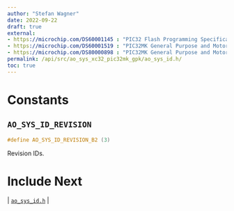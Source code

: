 ```yaml
---
author: "Stefan Wagner"
date: 2022-09-22
draft: true
external:
- https://microchip.com/DS60001145 : "PIC32 Flash Programming Specification"
- https://microchip.com/DS60001519 : "PIC32MK General Purpose and Motor Control (GPK/MCM) with CAN FD Family Data sheet"
- https://microchip.com/DS80000898 : "PIC32MK General Purpose and Motor Control (GPK/MCM) with CAN FD Family Errata"
permalink: /api/src/ao_sys_xc32_pic32mk_gpk/ao_sys_id.h/
toc: true
---
```


# Constants

## `AO_SYS_ID_REVISION`

```c
#define AO_SYS_ID_REVISION_B2 (3)
```

Revision IDs.

# Include Next

| [`ao_sys_id.h`](../ao_sys_xc32_pic32/ao_sys_id.h.md) |
